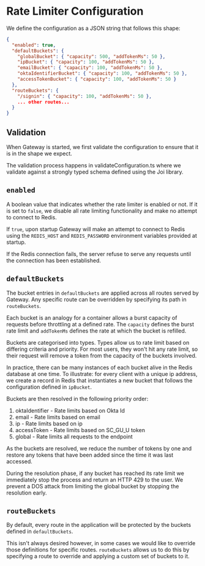 # Rate Limiter Configuration

We define the configuration as a JSON string that follows this shape:

```json
{
  "enabled": true,
  "defaultBuckets": {
    "globalBucket": { "capacity": 500, "addTokenMs": 50 },
    "ipBucket": { "capacity": 100, "addTokenMs": 50 },
    "emailBucket": { "capacity": 100, "addTokenMs": 50 },
    "oktaIdentifierBucket": { "capacity": 100, "addTokenMs": 50 },
    "accessTokenBucket": { "capacity": 100, "addTokenMs": 50 }
  },
  "routeBuckets": {
    "/signin": { "capacity": 100, "addTokenMs": 50 },
    ... other routes...
  }
}
```

## Validation

When Gateway is started, we first validate the configuration to ensure that it is in the shape we expect.

The validation process happens in validateConfiguration.ts where we validate against a strongly typed schema defined using the Joi library.

## `enabled`

A boolean value that indicates whether the rate limiter is enabled or not. If it is set to `false`, we disable all rate limiting functionality and make no attempt to connect to Redis.

If `true`, upon startup Gateway will make an attempt to connect to Redis using the `REDIS_HOST` and `REDIS_PASSWORD` environment variables provided at startup.

If the Redis connection fails, the server refuse to serve any requests until the connection has been established.

## `defaultBuckets`

The bucket entries in `defaultBuckets` are applied across all routes served by Gateway. Any specific route can be overridden by specifying its path in `routeBuckets`.

Each bucket is an analogy for a container allows a burst capacity of requests before throttling at a defined rate. The `capacity` defines the burst rate limit and `addTokenMs` defines the rate at which the bucket is refilled.

Buckets are categorised into types. Types allow us to rate limit based on differing criteria and priority. For most users, they won't hit any rate limit, so their request will remove a token from the capacity of the buckets involved.

In practice, there can be many instances of each bucket alive in the Redis database at one time. To illustrate: for every client with a unique ip address, we create a record in Redis that instantiates a new bucket that follows the configuration defined in `ipBucket`.

Buckets are then resolved in the following priority order:

1. oktaIdentifier - Rate limits based on Okta Id
2. email - Rate limits based on email
3. ip - Rate limits based on ip
4. accessToken - Rate limits based on SC_GU_U token
5. global - Rate limits all requests to the endpoint

As the buckets are resolved, we reduce the number of tokens by one and restore any tokens that have been added since the time it was last accessed.

During the resolution phase, if any bucket has reached its rate limit we immediately stop the process and return an HTTP 429 to the user. We prevent a DOS attack from limiting the global bucket by stopping the resolution early.

## `routeBuckets`

By default, every route in the application will be protected by the buckets defined in `defaultBuckets`.

This isn't always desired however, in some cases we would like to override those definitions for specific routes. `routeBuckets` allows us to do this by specifying a route to override and applying a custom set of buckets to it.

